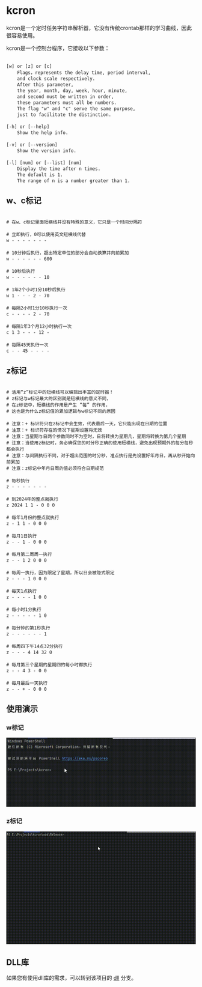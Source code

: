 # kcron

kcron是一个定时任务字符串解析器，它没有传统crontab那样的学习曲线，因此很容易使用。

kcron是一个控制台程序，它接收以下参数：

```text

[w] or [z] or [c] 
	Flags，represents the delay time, period interval,
	and clock scale respectively.
	After this parameter, 
	the year, month, day, week, hour, minute, 
	and second must be written in order, 
	these parameters must all be numbers.
	The flag "w" and "c" serve the same purpose, 
	just to facilitate the distinction.

[-h] or [--help] 
	Show the help info.

[-v] or [--version] 
	Show the version info.

[-l] [num] or [--list] [num] 
	Display the time after n times. 
	The default is 1. 
	The range of n is a number greater than 1.

```

## w、c标记

```shell

# 在w、c标记里面短横线并没有特殊的意义，它只是一个时间分隔符

# 立即执行，0可以使用英文短横线代替
w - - - - - - -

# 10分钟后执行，超出特定单位的部分会自动换算并向前累加
w - - - - - - 600

# 10秒后执行
w - - - - - - 10

# 1年2个小时1分10秒后执行
w 1 - - - 2 - 70

# 每隔2小时1分10秒执行一次
c - - - - 2 - 70

# 每隔1年3个月12小时执行一次
c 1 3 - - - 12 -

# 每隔45天执行一次
c - - 45 - - - -

```

## z标记

```shell

# 活用“z”标记中的短横线可以编辑出丰富的定时器！
# z标记与w标记最大的区别就是短横线的意义不同，
# 在z标记中，短横线的作用是产生 “每” 的作用，
# 这也是为什么z标记值的累加逻辑与w标记不同的原因

# 注意：+ 标识符只在z标记中会生效，代表最后一天，它只能出现在日期的位置
# 注意：+ 标识符存在的情况下星期设置将无效
# 注意：当星期与日两个参数同时不为空时，日将转换为星期几，星期将转换为第几个星期
# 注意：当使用z标记时，务必确保您的时分秒正确的使用短横线，避免出现预期外的每分每秒都会执行
# 注意：与间隔执行不同，对于超出范围的时分秒，准点执行是先设置好年月日，再从秒开始向前累加
# 注意：z标记中年月日周的值必须符合日期规范

# 每秒执行
z - - - - - - - 

# 到2024年的整点就执行
z 2024 1 1 - 0 0 0 

# 每年1月份的整点就执行
z - 1 1 - 0 0 0 

# 每月1日执行
z - - 1 - 0 0 0 

# 每月第二周周一执行
z - - 1 2 0 0 0 

# 每周一执行，因为限定了星期，所以日会被隐式限定
z - - - 1 0 0 0 

# 每天1点执行
z - - - - 1 0 0 

# 每小时1分执行
z - - - - - 1 0 

# 每分钟的第1秒执行
z - - - - - - 1 

# 每周四下午14点32分执行
z - - - 4 14 32 0

# 每月第三个星期的星期四的每小时都执行
z - - 4 3 - 0 0

# 每月最后一天执行
z - - + - 0 0 0

```
## 使用演示

### w标记

![w](./imgs/w标记演示.gif)

### z标记

![z](./imgs/z标记演示.gif)

## DLL库

如果您有使用dll库的需求，可以转到该项目的 [dll](https://github.com/kuyoru-kamikisho/kcron/tree/dll) 分支。
